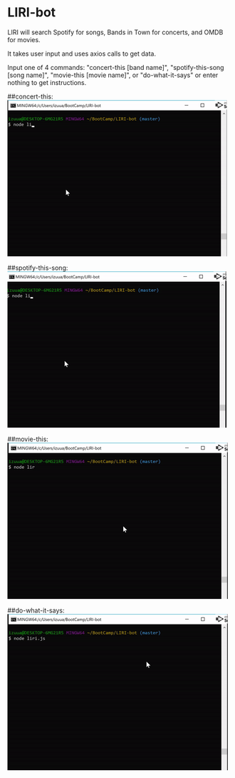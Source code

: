 # LIRI-bot

LIRI will search Spotify for songs, Bands in Town for concerts, and OMDB for movies.

It takes user input and uses axios calls to get data.

Input one of 4 commands: "concert-this [band name]", "spotify-this-song [song name]", "movie-this [movie name]", or "do-what-it-says" or enter nothing to get instructions.

##concert-this:
![concert-this](/gifs/concert-this.gif)

##spotify-this-song:
![spotify-this-song](/gifs/spotify-this-song.gif)

##movie-this:
![movie-this](/gifs/movie-this.gif)

##do-what-it-says:
![do-what-it-says](/gifs/do-what-it-says.gif)